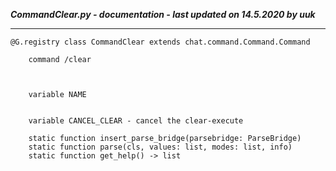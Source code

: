 ***CommandClear.py - documentation - last updated on 14.5.2020 by uuk***
___

    @G.registry class CommandClear extends chat.command.Command.Command
        
        command /clear
        


        variable NAME


        variable CANCEL_CLEAR - cancel the clear-execute

        static function insert_parse_bridge(parsebridge: ParseBridge)
        static function parse(cls, values: list, modes: list, info)
        static function get_help() -> list
